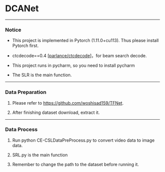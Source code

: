 # DCANet
---
### Notice

- This project is implemented in Pytorch (1.11.0+cu113). Thus please install Pytorch first.

- ctcdecode==0.4 [[parlance/ctcdecode]](https://github.com/parlance/ctcdecode)，for beam search decode.

- This project runs in pycharm, so you need to install pycharm

- The SLR is the main function.

---
### Data Preparation

1.  Please refer to https://github.com/woshisad159/TFNet.
   
2. After finishing dataset download, extract it.

---
### Data Process
1. Run python CE-CSLDataPreProcess.py to convert video data to image data.

2. SRL.py is the main function

3. Remember to change the path to the dataset before running it.

